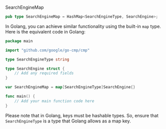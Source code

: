 SearchEngineMap

```rust
pub type SearchEngineMap = HashMap<SearchEngineType, SearchEngine>;
```


In Golang, you can achieve similar functionality using the built-in `map` type. Here is the equivalent code in Golang:

```go
package main

import "github.com/google/go-cmp/cmp"

type SearchEngineType string

type SearchEngine struct {
	// Add any required fields
}

var SearchEngineMap = map[SearchEngineType]SearchEngine{}

func main() {
	// Add your main function code here
}
```

Please note that in Golang, keys must be hashable types. So, ensure that `SearchEngineType` is a type that Golang allows as a map key.